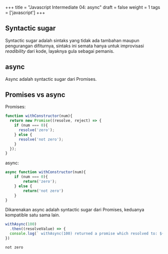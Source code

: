 +++
title = "Javascript Intermediate 04: async"
draft = false
weight = 1
tags = ['javascript']
+++

## Syntactic sugar

Syntactic sugar adalah sintaks yang tidak ada tambahan maupun pengurangan difiturnya, sintaks ini semata hanya untuk improvisasi *readibility* dari kode, layaknya gula sebagai pemanis.

## async

Async adalah syntactic sugar dari Promises.

## Promises vs async

Promises:
```js
function withConstructor(num){
  return new Promise((resolve, reject) => {
    if (num === 0){
      resolve('zero');
    } else {
      resolve('not zero');
    }
  });
}
```
async:
```js
async function withConstructor(num){
    if (num === 0){
        return('zero');
    } else {
        return('not zero')
    }
}
```

Dikarenakan async adalah syntactic sugar dari Promises, keduanya kompatible satu sama lain.

```js
withAsync(100)
  .then((resolveValue) => {
  console.log(` withAsync(100) returned a promise which resolved to: ${resolveValue}.`);
})
```
```plain
not zero
```